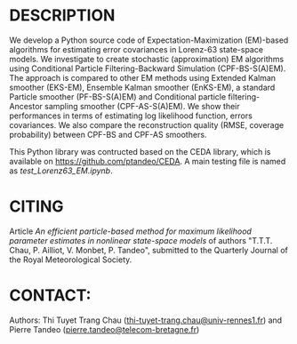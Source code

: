 # DESCRIPTION

We develop a Python source code of Expectation-Maximization (EM)-based algorithms for estimating error covariances in Lorenz-63 state-space models. We investigate to create stochastic (approximation) EM algorithms using Conditional Particle Filtering-Backward Simulation (CPF-BS-S(A)EM). The approach is compared to other EM methods using Extended Kalman smoother (EKS-EM), Ensemble Kalman smoother (EnKS-EM), a standard Particle smoother (PF-BS-S(A)EM) and Conditional particle filtering-Ancestor sampling smoother (CPF-AS-S(A)EM). We show their performances in terms of estimating log likelihood function, errors covariances. We also compare the reconstruction quality (RMSE, coverage probability) between CPF-BS and CPF-AS smoothers.

This Python library was contructed based on the CEDA library, which is available on https://github.com/ptandeo/CEDA. A main testing file is named as *test_Lorenz63_EM.ipynb*. 

# CITING
Article *An efficient particle-based method for maximum likelihood parameter estimates in nonlinear state-space models* of authors "T.T.T. Chau, P. Ailliot, V. Monbet, P. Tandeo", submitted to the Quarterly Journal of the Royal Meteorological Society.

# CONTACT:
Authors: Thi Tuyet Trang Chau (thi-tuyet-trang.chau@univ-rennes1.fr) and Pierre Tandeo (pierre.tandeo@telecom-bretagne.fr)
